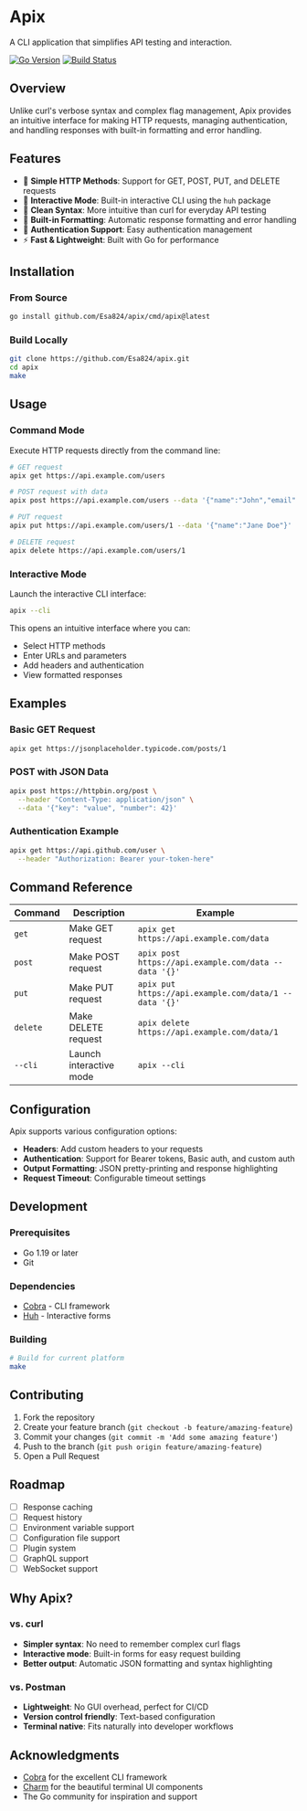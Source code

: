# Apix

A CLI application that simplifies API testing and interaction.

[![Go Version](https://img.shields.io/badge/Go-1.19+-00ADD8?style=for-the-badge&logo=go)](https://golang.org)
[![Build Status](https://img.shields.io/badge/Build-Passing-success?style=for-the-badge)](https://github.com/yourusername/apix/actions)

## Overview

Unlike curl's verbose syntax and complex flag management, Apix provides an intuitive interface for making HTTP requests, managing authentication, and handling responses with built-in formatting and error handling.

## Features

- 🚀 **Simple HTTP Methods**: Support for GET, POST, PUT, and DELETE requests
- 🎯 **Interactive Mode**: Built-in interactive CLI using the `huh` package
- 📝 **Clean Syntax**: More intuitive than curl for everyday API testing
- 🔧 **Built-in Formatting**: Automatic response formatting and error handling
- 🔐 **Authentication Support**: Easy authentication management
- ⚡ **Fast & Lightweight**: Built with Go for performance

## Installation

### From Source

```bash
go install github.com/Esa824/apix/cmd/apix@latest
```

### Build Locally

```bash
git clone https://github.com/Esa824/apix.git
cd apix
make
```

## Usage

### Command Mode

Execute HTTP requests directly from the command line:

```bash
# GET request
apix get https://api.example.com/users

# POST request with data
apix post https://api.example.com/users --data '{"name":"John","email":"john@example.com"}'

# PUT request
apix put https://api.example.com/users/1 --data '{"name":"Jane Doe"}'

# DELETE request
apix delete https://api.example.com/users/1
```

### Interactive Mode

Launch the interactive CLI interface:

```bash
apix --cli
```

This opens an intuitive interface where you can:
- Select HTTP methods
- Enter URLs and parameters
- Add headers and authentication
- View formatted responses

## Examples

### Basic GET Request
```bash
apix get https://jsonplaceholder.typicode.com/posts/1
```

### POST with JSON Data
```bash
apix post https://httpbin.org/post \
  --header "Content-Type: application/json" \
  --data '{"key": "value", "number": 42}'
```

### Authentication Example
```bash
apix get https://api.github.com/user \
  --header "Authorization: Bearer your-token-here"
```

## Command Reference

| Command | Description | Example |
|---------|-------------|---------|
| `get` | Make GET request | `apix get https://api.example.com/data` |
| `post` | Make POST request | `apix post https://api.example.com/data --data '{}'` |
| `put` | Make PUT request | `apix put https://api.example.com/data/1 --data '{}'` |
| `delete` | Make DELETE request | `apix delete https://api.example.com/data/1` |
| `--cli` | Launch interactive mode | `apix --cli` |

## Configuration

Apix supports various configuration options:

- **Headers**: Add custom headers to your requests
- **Authentication**: Support for Bearer tokens, Basic auth, and custom auth
- **Output Formatting**: JSON pretty-printing and response highlighting
- **Request Timeout**: Configurable timeout settings

## Development

### Prerequisites

- Go 1.19 or later
- Git

### Dependencies

- [Cobra](https://github.com/spf13/cobra) - CLI framework
- [Huh](https://github.com/charmbracelet/huh) - Interactive forms

### Building

```bash
# Build for current platform
make
```

## Contributing

1. Fork the repository
2. Create your feature branch (`git checkout -b feature/amazing-feature`)
3. Commit your changes (`git commit -m 'Add some amazing feature'`)
4. Push to the branch (`git push origin feature/amazing-feature`)
5. Open a Pull Request

## Roadmap

- [ ] Response caching
- [ ] Request history
- [ ] Environment variable support
- [ ] Configuration file support
- [ ] Plugin system
- [ ] GraphQL support
- [ ] WebSocket support

## Why Apix?

### vs. curl
- **Simpler syntax**: No need to remember complex curl flags
- **Interactive mode**: Built-in forms for easy request building
- **Better output**: Automatic JSON formatting and syntax highlighting

### vs. Postman
- **Lightweight**: No GUI overhead, perfect for CI/CD
- **Version control friendly**: Text-based configuration
- **Terminal native**: Fits naturally into developer workflows

## Acknowledgments

- [Cobra](https://github.com/spf13/cobra) for the excellent CLI framework
- [Charm](https://charm.sh/) for the beautiful terminal UI components
- The Go community for inspiration and support
